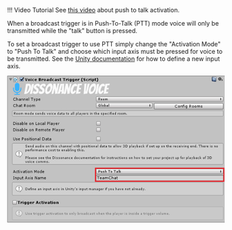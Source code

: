 !!! Video Tutorial
    See [this video](https://www.youtube.com/watch?v=Kz7qM6XditI) about push to talk activation.

When a broadcast trigger is in Push-To-Talk (PTT) mode voice will only be transmitted while the "talk" button is pressed.

To set a broadcast trigger to use PTT simply change the "Activation Mode" to "Push To Talk" and choose which input axis must be pressed for voice to be transmitted. See the [Unity documentation](https://docs.unity3d.com/Manual/class-InputManager.html) for how to define a new input axis.

![A Voice Broadcast Trigger with Push To Talk](../images/VoiceBroadcastTrigger_PTT.png)

